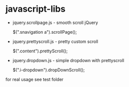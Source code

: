 javascript-libs
===============

- jquery.scrollpage.js - smooth scroll jQuery 

  $(".snavigation a").scrollPage();
  
- jquery.prettyscroll.js - pretty custom scroll

  $(".content").prettyScroll();
  
- jquery.dropdown.js - simple dropdown with prettyscroll
  
  $(".i-dropdown").dropDownScroll();

for real usage see test folder
